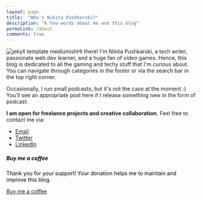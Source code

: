 ```yaml
---
layout: page
title:  "Who's Nikita Pushkarski?"
description: "A few words about me and this blog"
permalink: /about
comments: true
---
```


<div class="row justify-content-between">
<div class="col-md-8 pr-5">



<style>
    .main_image {
        text-align: center;
    }

    .main_image img {
        max-width: 250px;
        float: left;
    }

    @media (max-width: 500px) {
        .main_image img {
            float: none;
        }
    }
</style>

<div class="main_image"><img src="{{site.baseurl}}/assets/images/nikita.png" alt="jekyll template mediumish"/></div>

<p>Hi there! I'm Nikita Pushkarski, a tech writer, passionate web dev learner, and a huge fan of video games. Hence, this blog is dedicated to all the gaming and techy stuff that I'm curious about. You can navigate through categories in the footer or via the search bar in the top right corner.</p>

<p>Occasionally, I run small podcasts, but it's not the case at the moment :) You'll see an appropriate post here if I release something new in the form of podcast.</p>

<p><strong>I am open for freelance projects and creative collaboration.</strong> Feel free to contact me via:
<ul>
<li><a href="mailto:nikita@pushkar.ski?&subject=Project%2FCollaboration%20Inquiry" target="_blank">Email</a></li>
<li><a href="https://twitter.com/npushkarski" target="_blank">Twitter</a></li>
<li><a href="https://www.linkedin.com/in/pushkarski/" target="_blank">LinkedIn</a></li>
</ul> 
</p>



</div>

<div class="col-md-4">

<div class="sticky-top sticky-top-80">

<a target="_blank" href="https://www.buymeacoffee.com/pushkarski" style="text-decoration: none; color: #000000;" ><h5>Buy me a    coffee</h5></a>
    
<a target="_blank" href="https://www.buymeacoffee.com/pushkarski" style="text-decoration: none; color: #000000;"><p>Thank you for    your support! Your donation helps me to maintain and improve this blog.</p></a>
    
<a target="_blank" href="https://www.buymeacoffee.com/pushkarski" class="btn btn-danger">Buy me a coffee</a>

</div>
</div>
</div>
